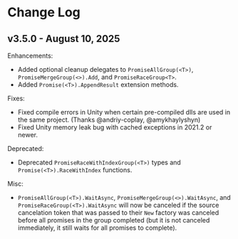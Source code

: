 # Change Log

## v3.5.0 - August 10, 2025

Enhancements:

- Added optional cleanup delegates to `PromiseAllGroup(<T>)`, `PromiseMergeGroup(<>).Add`, and `PromiseRaceGroup<T>`.
- Added `Promise(<T>).AppendResult` extension methods.

Fixes:

- Fixed compile errors in Unity when certain pre-compiled dlls are used in the same project. (Thanks @andriy-coplay, @amykhaylyshyn)
- Fixed Unity memory leak bug with cached exceptions in 2021.2 or newer.

Deprecated:

- Deprecated `PromiseRaceWithIndexGroup(<T>)` types and `Promise(<T>).RaceWithIndex` functions.

Misc:

- `PromiseAllGroup(<T>).WaitAsync`, `PromiseMergeGroup(<>).WaitAsync`, and `PromiseRaceGroup(<T>).WaitAsync` will now be canceled if the source cancelation token that was passed to their `New` factory was canceled before all promises in the group completed (but it is not canceled immediately, it still waits for all promises to complete).